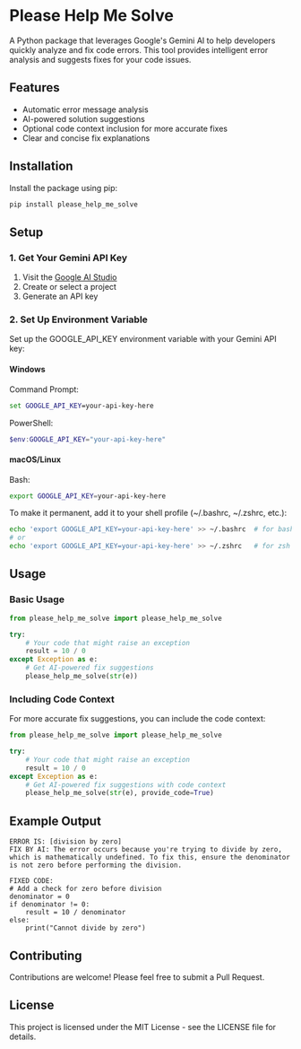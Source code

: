 # Please Help Me Solve

A Python package that leverages Google's Gemini AI to help developers quickly analyze and fix code errors. This tool provides intelligent error analysis and suggests fixes for your code issues.

## Features

- Automatic error message analysis
- AI-powered solution suggestions
- Optional code context inclusion for more accurate fixes
- Clear and concise fix explanations

## Installation

Install the package using pip:

```bash
pip install please_help_me_solve
```

## Setup

### 1. Get Your Gemini API Key

1. Visit the [Google AI Studio](https://makersuite.google.com/app/apikey)
2. Create or select a project
3. Generate an API key

### 2. Set Up Environment Variable

Set up the GOOGLE_API_KEY environment variable with your Gemini API key:

#### Windows

Command Prompt:

```cmd
set GOOGLE_API_KEY=your-api-key-here
```

PowerShell:

```powershell
$env:GOOGLE_API_KEY="your-api-key-here"
```

#### macOS/Linux

Bash:

```bash
export GOOGLE_API_KEY=your-api-key-here
```

To make it permanent, add it to your shell profile (~/.bashrc, ~/.zshrc, etc.):

```bash
echo 'export GOOGLE_API_KEY=your-api-key-here' >> ~/.bashrc  # for bash
# or
echo 'export GOOGLE_API_KEY=your-api-key-here' >> ~/.zshrc   # for zsh
```

## Usage

### Basic Usage

```python
from please_help_me_solve import please_help_me_solve

try:
    # Your code that might raise an exception
    result = 10 / 0
except Exception as e:
    # Get AI-powered fix suggestions
    please_help_me_solve(str(e))
```

### Including Code Context

For more accurate fix suggestions, you can include the code context:

```python
from please_help_me_solve import please_help_me_solve

try:
    # Your code that might raise an exception
    result = 10 / 0
except Exception as e:
    # Get AI-powered fix suggestions with code context
    please_help_me_solve(str(e), provide_code=True)
```

## Example Output

```
ERROR IS: [division by zero]
FIX BY AI: The error occurs because you're trying to divide by zero, which is mathematically undefined. To fix this, ensure the denominator is not zero before performing the division.

FIXED CODE:
# Add a check for zero before division
denominator = 0
if denominator != 0:
    result = 10 / denominator
else:
    print("Cannot divide by zero")
```

## Contributing

Contributions are welcome! Please feel free to submit a Pull Request.

## License

This project is licensed under the MIT License - see the LICENSE file for details.
